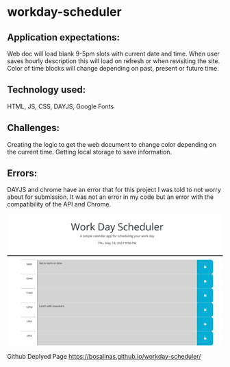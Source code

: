 # workday-scheduler

## Application expectations: 
Web doc will load blank 9-5pm slots with current date and time. 
When user saves hourly description this will load on refresh or when revisiting the site.
Color of time blocks will change depending on past, present or future time.

## Technology used:
HTML, JS, CSS, DAYJS, Google Fonts

## Challenges: 
Creating the logic to get the web document to change color depending on the current time.
Getting local storage to save information.


## Errors:
DAYJS and chrome have an error that for this project I was told to not worry about for submission. 
It was not an error in my code but an error with the compatibility of the API and Chrome.


![Screenshot of Web document on Chrome](./Assets/Images/workscheduler.png)

Github Deplyed Page
https://bosalinas.github.io/workday-scheduler/
